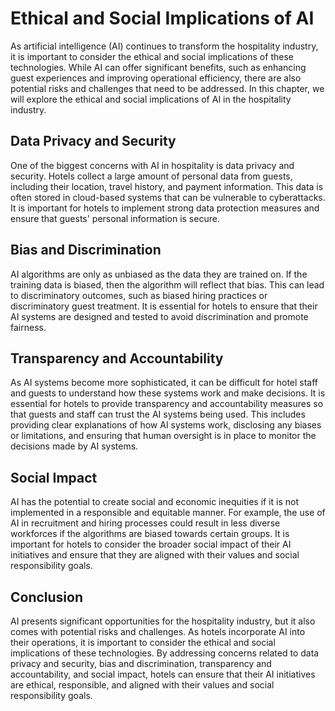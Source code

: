 Ethical and Social Implications of AI
===================================================================================================

As artificial intelligence (AI) continues to transform the hospitality industry, it is important to consider the ethical and social implications of these technologies. While AI can offer significant benefits, such as enhancing guest experiences and improving operational efficiency, there are also potential risks and challenges that need to be addressed. In this chapter, we will explore the ethical and social implications of AI in the hospitality industry.

Data Privacy and Security
-------------------------

One of the biggest concerns with AI in hospitality is data privacy and security. Hotels collect a large amount of personal data from guests, including their location, travel history, and payment information. This data is often stored in cloud-based systems that can be vulnerable to cyberattacks. It is important for hotels to implement strong data protection measures and ensure that guests' personal information is secure.

Bias and Discrimination
-----------------------

AI algorithms are only as unbiased as the data they are trained on. If the training data is biased, then the algorithm will reflect that bias. This can lead to discriminatory outcomes, such as biased hiring practices or discriminatory guest treatment. It is essential for hotels to ensure that their AI systems are designed and tested to avoid discrimination and promote fairness.

Transparency and Accountability
-------------------------------

As AI systems become more sophisticated, it can be difficult for hotel staff and guests to understand how these systems work and make decisions. It is essential for hotels to provide transparency and accountability measures so that guests and staff can trust the AI systems being used. This includes providing clear explanations of how AI systems work, disclosing any biases or limitations, and ensuring that human oversight is in place to monitor the decisions made by AI systems.

Social Impact
-------------

AI has the potential to create social and economic inequities if it is not implemented in a responsible and equitable manner. For example, the use of AI in recruitment and hiring processes could result in less diverse workforces if the algorithms are biased towards certain groups. It is important for hotels to consider the broader social impact of their AI initiatives and ensure that they are aligned with their values and social responsibility goals.

Conclusion
----------

AI presents significant opportunities for the hospitality industry, but it also comes with potential risks and challenges. As hotels incorporate AI into their operations, it is important to consider the ethical and social implications of these technologies. By addressing concerns related to data privacy and security, bias and discrimination, transparency and accountability, and social impact, hotels can ensure that their AI initiatives are ethical, responsible, and aligned with their values and social responsibility goals.
